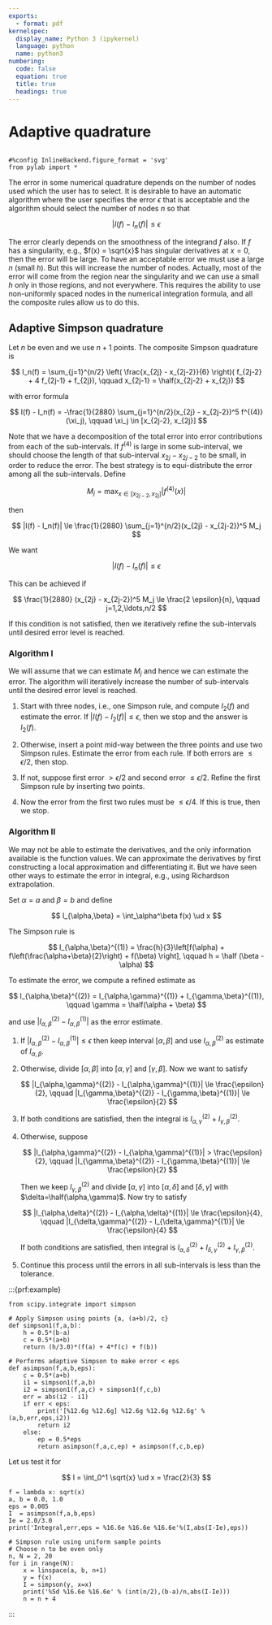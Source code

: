 ```yaml
---
exports:
  - format: pdf
kernelspec:
  display_name: Python 3 (ipykernel)
  language: python
  name: python3
numbering:
  code: false
  equation: true
  title: true
  headings: true
---
```


# Adaptive quadrature

```{include} math.md
```

```{code-cell}
#%config InlineBackend.figure_format = 'svg'
from pylab import *
```

The error in some numerical quadrature depends on the number of nodes used which the user has to select. It is desirable to have an automatic algorithm where the user specifies the error $\epsilon$ that is acceptable and the algorithm should select the number of nodes $n$ so that 

$$
|I(f) - I_n(f)| \le \epsilon
$$ 

The error clearly depends on the smoothness of the integrand $f$ also. If $f$ has a singularity, e.g., $f(x) = \sqrt{x}$ has singular derivatives at $x=0$, then the error will be large. To have an acceptable error we must use a large $n$ (small $h$). But this will increase the number of nodes. Actually, most of the error will come from the region near the singularity and we can use a small $h$ only in those regions, and not everywhere. This requires the ability to use non-uniformly spaced nodes in the numerical integration formula, and all the composite rules allow us to do this.

## Adaptive Simpson quadrature

Let $n$ be even and we use $n+1$ points. The composite Simpson quadrature is

$$
I_n(f) = \sum_{j=1}^{n/2} \left( \frac{x_{2j} - x_{2j-2}}{6} \right)( f_{2j-2} + 4 f_{2j-1} + f_{2j}), \qquad x_{2j-1} = \half(x_{2j-2} + x_{2j})
$$

with error formula

$$
I(f) - I_n(f) = -\frac{1}{2880} \sum_{j=1}^{n/2}(x_{2j} - x_{2j-2})^5 f^{(4)}(\xi_j), \qquad \xi_j \in [x_{2j-2}, x_{2j}]
$$

Note that we have a decomposition of the total error into error contributions from each of the sub-intervals. If $f^{(4)}$ is large in some sub-interval, we should choose the length of that sub-interval $x_{2j} - x_{2j-2}$ to be small, in order to reduce the error. The best strategy is to equi-distribute the error among all the sub-intervals.  Define 

$$
M_j = \max_{x \in [x_{2j-2},x_{2j}]} |f^{(4)}(x)|
$$ 

then

$$
|I(f) - I_n(f)| \le \frac{1}{2880} \sum_{j=1}^{n/2}(x_{2j} - x_{2j-2})^5 M_j
$$

We want 

$$
|I(f) - I_n(f)| \le \epsilon
$$ 

This can be achieved if

$$
\frac{1}{2880} (x_{2j} - x_{2j-2})^5 M_j \le \frac{2 \epsilon}{n}, \qquad j=1,2,\ldots,n/2
$$

If this condition is not satisfied, then we iteratively refine the sub-intervals until desired error level is reached.

### Algorithm I

We will assume that we can estimate $M_j$ and hence we can estimate the error. The algorithm will iteratively increase the number of sub-intervals until the desired error level is reached.

1.  Start with three nodes, i.e., one Simpson rule, and compute $I_2(f)$
    and estimate the error. If $|I(f) - I_2(f)| \le \epsilon$, then we
    stop and the answer is $I_2(f)$.

2.  Otherwise, insert a point mid-way between the three points and use
    two Simpson rules. Estimate the error from each rule. If both errors
    are $\le \epsilon/2$, then stop.

3.  If not, suppose first error $> \epsilon/2$ and second error
    $\le \epsilon/2$. Refine the first Simpson rule by inserting two
    points.

4.  Now the error from the first two rules must be $\le \epsilon/4$. If
    this is true, then we stop.

### Algorithm II

We may not be able to estimate the derivatives, and the only information available is the function values. We can approximate the derivatives by first constructing a local approximation and differentiating it. But we have seen other ways to estimate the error in integral, e.g., using Richardson extrapolation.

Set $\alpha=a$ and $\beta=b$ and define

$$
I_{\alpha,\beta} = \int_\alpha^\beta f(x) \ud x
$$ 

The Simpson rule is

$$
I_{\alpha,\beta}^{(1)} = \frac{h}{3}\left[f(\alpha) + f\left(\frac{\alpha+\beta}{2}\right) + f(\beta) \right], \qquad h = \half (\beta - \alpha)
$$

To estimate the error, we compute a refined estimate as

$$
I_{\alpha,\beta}^{(2)} = I_{\alpha,\gamma}^{(1)} + I_{\gamma,\beta}^{(1)}, \qquad \gamma = \half(\alpha + \beta)
$$

and use $|I_{\alpha,\beta}^{(2)} - I_{\alpha,\beta}^{(1)}|$ as the error
estimate.

1.  If $|I_{\alpha,\beta}^{(2)} - I_{\alpha,\beta}^{(1)}| \le \epsilon$
    then keep interval $[\alpha,\beta]$ and use $I_{\alpha,\beta}^{(2)}$
    as estimate of $I_{\alpha,\beta}$.

2.  Otherwise, divide $[\alpha,\beta]$ into $[\alpha,\gamma]$ and
    $[\gamma,\beta]$. Now we want to satisfy

    $$
    |I_{\alpha,\gamma}^{(2)} - I_{\alpha,\gamma}^{(1)}| \le \frac{\epsilon}{2}, \qquad |I_{\gamma,\beta}^{(2)} - I_{\gamma,\beta}^{(1)}| \le \frac{\epsilon}{2}
    $$

3.  If both conditions are satisfied, then the integral is
    $I_{\alpha,\gamma}^{(2)} + I_{\gamma,\beta}^{(2)}$.

4.  Otherwise, suppose

    $$
    |I_{\alpha,\gamma}^{(2)} - I_{\alpha,\gamma}^{(1)}| > \frac{\epsilon}{2}, \qquad |I_{\gamma,\beta}^{(2)} - I_{\gamma,\beta}^{(1)}| \le \frac{\epsilon}{2}
    $$

    Then we keep $I_{\gamma,\beta}^{(2)}$ and divide $[\alpha,\gamma]$
    into $[\alpha,\delta]$ and $[\delta,\gamma]$ with
    $\delta=\half(\alpha,\gamma)$. Now try to satisfy

    $$
    |I_{\alpha,\delta}^{(2)} - I_{\alpha,\delta}^{(1)}| \le \frac{\epsilon}{4}, \qquad |I_{\delta,\gamma}^{(2)} - I_{\delta,\gamma}^{(1)}| \le \frac{\epsilon}{4}
    $$

    If both conditions are satisfied, then integral is
    $I_{\alpha,\delta}^{(2)} + I_{\delta,\gamma}^{(2)} + I_{\gamma,\beta}^{(2)}$.

5.  Continue this process until the errors in all sub-intervals is less
    than the tolerance.


:::{prf:example}

```{code-cell}
from scipy.integrate import simpson

# Apply Simpson using points {a, (a+b)/2, c}
def simpson1(f,a,b):
    h = 0.5*(b-a)
    c = 0.5*(a+b)
    return (h/3.0)*(f(a) + 4*f(c) + f(b))

# Performs adaptive Simpson to make error < eps
def asimpson(f,a,b,eps):
    c = 0.5*(a+b)
    i1 = simpson1(f,a,b)
    i2 = simpson1(f,a,c) + simpson1(f,c,b)
    err = abs(i2 - i1)
    if err < eps:
        print('[%12.6g %12.6g] %12.6g %12.6g %12.6g' % (a,b,err,eps,i2))
        return i2
    else:
        ep = 0.5*eps
        return asimpson(f,a,c,ep) + asimpson(f,c,b,ep)
```

Let us test it for

$$
I = \int_0^1 \sqrt{x} \ud x = \frac{2}{3}
$$

```{code-cell}
f = lambda x: sqrt(x)
a, b = 0.0, 1.0
eps = 0.005
I  = asimpson(f,a,b,eps)
Ie = 2.0/3.0
print('Integral,err,eps = %16.6e %16.6e %16.6e'%(I,abs(I-Ie),eps))

# Simpson rule using uniform sample points
# Choose n to be even only
n, N = 2, 20
for i in range(N):
    x = linspace(a, b, n+1)
    y = f(x)
    I = simpson(y, x=x)
    print('%5d %16.6e %16.6e' % (int(n/2),(b-a)/n,abs(I-Ie)))
    n = n + 4
```

:::
